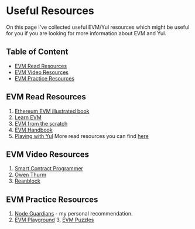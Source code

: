 # Useful Resources
On this page I've collected useful EVM/Yul resources which might be useful for you if you are looking for more information about EVM and Yul.

## Table of Content
* [EVM Read Resources](#evm-read-resources)
* [EVM Video Resources](#evm-video-resources)
* [EVM Practice Resources](#evm-practice-resources)

## EVM Read Resources
1. [Ethereum EVM illustrated book](https://takenobu-hs.github.io/downloads/ethereum_evm_illustrated.pdf)
2. [Learn EVM](https://learnevm.com/chapters/intro/overview)
3. [EVM from the scratch](https://evm-from-scratch.xyz/content/01_intro)
4. [EVM Handbook](https://noxx3xxon.notion.site/The-EVM-Handbook-bb38e175cc404111a391907c4975426d)
5. [Playing with Yul](https://medium.com/angle-protocol/playing-with-yul-cd4785e456d8)
More read resources you can find [here](https://www.devpill.me/docs/smart-contract-development/evm-deep-dive/)

## EVM Video Resources
1. [Smart Contract Programmer](https://www.youtube.com/watch?v=vTeav5Rinco&list=PLO5VPQH6OWdVKZKJtTGTB10dDXyMVvPR5)
2. [Owen Thurm](https://www.youtube.com/@0xOwenThurm)
3. [Reanblock](https://www.youtube.com/watch?v=JQ-uSq-HhSU&list=PLkqz4ywkYlzc8ofRCO7MHV6NXOVgPyrJq)

## EVM Practice Resources
1. [Node Guardians](https://nodeguardians.io/) - my personal recommendation.
2. [EVM Playground](https://www.evm.codes/playground)
3, [EVM Puzzles](https://github.com/fvictorio/evm-puzzles)